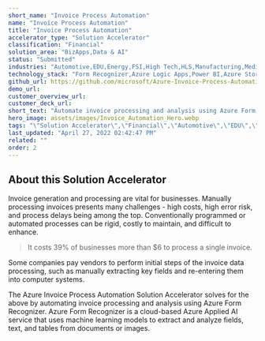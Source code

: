 ```yaml
---
short_name: "Invoice Process Automation"
name: "Invoice Process Automation"
title: "Invoice Process Automation"
accelerator_type: "Solution Accelerator"
classification: "Financial"
solution_area: "BizApps,Data & AI"
status: "Submitted"
industries: "Automotive,EDU,Energy,FSI,High Tech,HLS,Manufacturing,Media and Entertainment,Professional Services,Retail,SLG,Horizontal"
technology_stack: "Form Recognizer,Azure Logic Apps,Power BI,Azure Storage,Cosmos DB"
github_url: https://github.com/microsoft/Azure-Invoice-Process-Automation-Solution-Accelerator
demo_url: 
customer_overview_url: 
customer_deck_url: 
short_text: "Automate invoice processing and analysis using Azure Form Recognizer"
hero_image: assets/images/Invoice_Automation_Hero.webp
tags: "\"Solution Accelerator\",\"Financial\",\"Automotive\",\"EDU\",\"Energy\",\"FSI\",\"High Tech\",\"HLS\",\"Manufacturing\",\"Media and Entertainment\",\"Professional Services\",\"Retail\",\"SLG\",\"Horizontal\",\"Form Recognizer\",\"Azure Logic Apps\",\"Power BI\",\"Azure Storage\",\"Cosmos DB\",\"BizApps\",\"Data & AI\""
last_updated: "April 27, 2022 02:42:47 PM"
related: ""
order: 2
---
```

## About this Solution Accelerator

Invoice generation and processing are vital for businesses.  Manually processing invoices presents many challenges - high costs, high error risk, and process delays being among the top.  Conventionally programmed or automated processes can be rigid, costly to maintain, and difficult to enhance.

> It costs 39% of businesses more than $6 to process a single invoice.  

Some companies pay vendors to perform initial steps of the invoice data processing, such as manually extracting key fields and re-entering them into computer systems.

The Azure Invoice Process Automation Solution Accelerator solves for the above by automating invoice processing and analysis using Azure Form Recognizer.  Azure Form Recognizer is a cloud-based Azure Applied AI service that uses machine learning models to extract and analyze fields, text, and tables from documents or images.